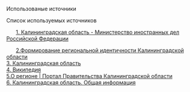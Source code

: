 <html>
<html lang="en">
<head>
    <meta charset="UTF-8">
<body>

  <p>Использованые источники</p>
  
  Список используемых источников 
  	
<div style="text-indent:25px;">
<a href="https://www.mid.ru/ru/maps/ru/ru-kgd/1857406/?utm_source=chatgpt.com">1. Калининградская область - Министерство иностранных дел Российской Федерации</a>
<br>

<a href="https://saf.petrsu.ru/journal/article.php?id=3501">2.Формирование региональной идентичности Калининградской области </a><br> 
<a href="https://ru.wikipedia.org/wiki/%D0%9A%D0%B0%D0%BB%D0%B8%D0%BD%D0%B8%D0%BD%D0%B3%D1%80%D0%B0%D0%B4%D1%81%D0%BA%D0%B0%D1%8F_%D0%BE%D0%B1%D0%BB%D0%B0%D1%81%D1%82%D1%8C">3. Калининградская область</a><br>
<a href="https://ru.wikipedia.org/wiki/%D0%9E%D0%B3%D1%80%D0%B0%D0%BD%D0%B8%D1%87%D0%B5%D0%BD%D0%B8%D0%B5_%D1%82%D1%80%D0%B0%D0%BD%D0%B7%D0%B8%D1%82%D0%BD%D0%BE%D0%B3%D0%BE_%D1%81%D0%BE%D0%BE%D0%B1%D1%89%D0%B5%D0%BD%D0%B8%D1%8F_%D1%81_%D0%9A%D0%B0%D0%BB%D0%B8%D0%BD%D0%B8%D0%BD%D0%B3%D1%80%D0%B0%D0%B4%D1%81%D0%BA%D0%BE%D0%B9_%D0%BE%D0%B1%D0%BB%D0%B0%D1%81%D1%82%D1%8C%D1%8E">4. Википедия</a><br> 
<a href="https://gov39.ru/press/region/?utm_source=chatgpt.com">5.О регионе | Портал Правительства Калининградской области </a><br>
<a href="https://nbcrs.org/regions/kaliningradskaya-oblast/general-information/?utm_source=chatgpt.com">6. Калининградская область. Общая информация</a>
  <p></p>

</body>
</head>
</html>
